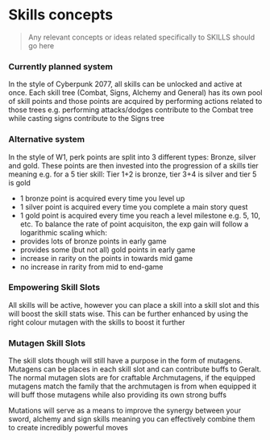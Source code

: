 # Skills concepts
> Any relevant concepts or ideas related specifically to SKILLS should go here


### Currently planned system
In the style of Cyberpunk 2077, all skills can be unlocked and active at once. Each skill tree (Combat, Signs, Alchemy and General) has its own pool of skill points and those points are acquired by performing actions related to those trees e.g. performing attacks/dodges contribute to the Combat tree while casting signs contribute to the Signs tree

### Alternative system
In the style of W1, perk points are split into 3 different types: Bronze, silver and gold. These points are then invested into the progression of a skills tier meaning e.g. for a 5 tier skill: Tier 1+2 is bronze, tier 3+4 is silver and tier 5 is gold
 - 1 bronze point is acquired every time you level up
 - 1 silver point is acquired every time you complete a main story quest
 - 1 gold point is acquired every time you reach a level milestone e.g. 5, 10, etc.
To balance the rate of point acquisiton, the exp gain will follow a logarithmic scaling which:
 - provides lots of bronze points in early game
 - provides some (but not all) gold points in early game
 - increase in rarity on the points in towards mid game
 - no increase in rarity from mid to end-game

### Empowering Skill Slots
All skills will be active, however you can place a skill into a skill slot and this will boost the skill stats wise. This can be further enhanced by using the right colour mutagen with the skills to boost it further

### Mutagen Skill Slots
The skill slots though will still have a purpose in the form of mutagens. Mutagens can be places in each skill slot and can contribute buffs to Geralt. The normal mutagen slots are for craftable Archmutagens, if the equipped mutagens match the family that the archmutagen is from when equipped it will buff those mutagens while also providing its own strong buffs

Mutations will serve as a means to improve the synergy between your sword, alchemy and sign skills meaning you can effectively combine them to create incredibly powerful moves
